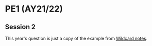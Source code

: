 # PE1 (AY21/22)

## Session 2

This year's question is just a copy of the example from [Wildcard notes](https://nus-cs2030s.github.io/2425-s2/26-wildcard.html).
